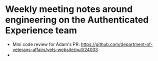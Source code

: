 # Weekly meeting notes around engineering on the Authenticated Experience team

- Mini code review for Adam's PR: https://github.com/department-of-veterans-affairs/vets-website/pull/24033
- 
